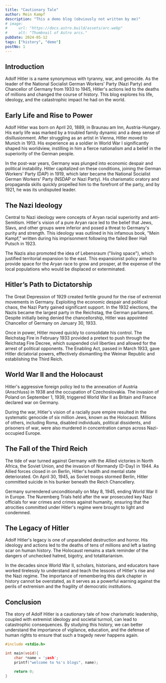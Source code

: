 ```yaml
---
title: "Cautionary Tale"
author: Mein Kampf
description: "This a demo blog (obviously not written by me)" 
# image:
#     url: "https://docs.astro.build/assets/arc.webp"
#     alt: "Thumbnail of Astro arcs."
pubDate: 2024-05-12
tags: ["history", "demo"]
postNo: 1
---
```


## Introduction
Adolf Hitler is a name synonymous with tyranny, war, and genocide. As the leader of the National Socialist German Workers' Party (Nazi Party) and Chancellor of Germany from 1933 to 1945, Hitler's actions led to the deaths of millions and changed the course of history. This blog explores his life, ideology, and the catastrophic impact he had on the world.

## Early Life and Rise to Power
Adolf Hitler was born on April 20, 1889, in Braunau am Inn, Austria-Hungary. His early life was marked by a troubled family dynamic and a deep sense of disillusionment. After struggling as an artist in Vienna, Hitler moved to Munich in 1913. His experience as a soldier in World War I significantly shaped his worldview, instilling in him a fierce nationalism and a belief in the superiority of the German people.

In the post-war years, Germany was plunged into economic despair and political instability. Hitler capitalized on these conditions, joining the German Workers' Party (DAP) in 1919, which later became the National Socialist German Workers' Party (NSDAP or Nazi Party). His charismatic oratory and propaganda skills quickly propelled him to the forefront of the party, and by 1921, he was its undisputed leader.

## The Nazi Ideology
Central to Nazi ideology were concepts of Aryan racial superiority and anti-Semitism. Hitler's vision of a pure Aryan race led to the belief that Jews, Slavs, and other groups were inferior and posed a threat to Germany's purity and strength. This ideology was outlined in his infamous book, "Mein Kampf," written during his imprisonment following the failed Beer Hall Putsch in 1923.

The Nazis also promoted the idea of Lebensraum ("living space"), which justified territorial expansion to the east. This expansionist policy aimed to provide space for the Aryan race to grow and prosper, at the expense of the local populations who would be displaced or exterminated.

## Hitler’s Path to Dictatorship
The Great Depression of 1929 created fertile ground for the rise of extremist movements in Germany. Exploiting the economic despair and political chaos, the Nazi Party gained significant support. In the 1932 elections, the Nazis became the largest party in the Reichstag, the German parliament. Despite initially being denied the chancellorship, Hitler was appointed Chancellor of Germany on January 30, 1933.

Once in power, Hitler moved quickly to consolidate his control. The Reichstag Fire in February 1933 provided a pretext to push through the Reichstag Fire Decree, which suspended civil liberties and allowed for the arrest of political opponents. The Enabling Act, passed in March 1933, gave Hitler dictatorial powers, effectively dismantling the Weimar Republic and establishing the Third Reich.

## World War II and the Holocaust
Hitler's aggressive foreign policy led to the annexation of Austria (Anschluss) in 1938 and the occupation of Czechoslovakia. The invasion of Poland on September 1, 1939, triggered World War II as Britain and France declared war on Germany.

During the war, Hitler's vision of a racially pure empire resulted in the systematic genocide of six million Jews, known as the Holocaust. Millions of others, including Roma, disabled individuals, political dissidents, and prisoners of war, were also murdered in concentration camps across Nazi-occupied Europe.

## The Fall of the Third Reich
The tide of war turned against Germany with the Allied victories in North Africa, the Soviet Union, and the invasion of Normandy (D-Day) in 1944. As Allied forces closed in on Berlin, Hitler's health and mental state deteriorated. On April 30, 1945, as Soviet troops stormed Berlin, Hitler committed suicide in his bunker beneath the Reich Chancellery.

Germany surrendered unconditionally on May 8, 1945, ending World War II in Europe. The Nuremberg Trials held after the war prosecuted key Nazi officials for war crimes and crimes against humanity, ensuring that the atrocities committed under Hitler's regime were brought to light and condemned.
## The Legacy of Hitler
Adolf Hitler's legacy is one of unparalleled destruction and horror. His ideology and actions led to the deaths of tens of millions and left a lasting scar on human history. The Holocaust remains a stark reminder of the dangers of unchecked hatred, bigotry, and totalitarianism.

In the decades since World War II, scholars, historians, and educators have worked tirelessly to understand and teach the lessons of Hitler's rise and the Nazi regime. The importance of remembering this dark chapter in history cannot be overstated, as it serves as a powerful warning against the perils of extremism and the fragility of democratic institutions.

## Conclusion
The story of Adolf Hitler is a cautionary tale of how charismatic leadership, coupled with extremist ideology and societal turmoil, can lead to catastrophic consequences. By studying this history, we can better understand the importance of vigilance, education, and the defense of human rights to ensure that such a tragedy never happens again.

```c 
#include <stdio.h>

int main(void){
    char *name = 'yash';
    printf("welcome to %s's blogs", name);

    return 0;
}
```